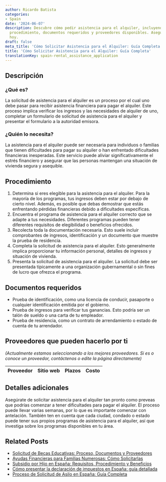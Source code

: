 ```yaml
---
author: Ricardo Batista
categories:
- Spain
date: '2024-06-07'
description: Descubre cómo pedir asistencia para el alquiler, incluyendo elegibilidad,
  procedimiento, documentos requeridos y proveedores disponibles. Asegura tu hogar
  hoy.
draft: false
meta_title: 'Cómo Solicitar Asistencia para el Alquiler: Guía Completa'
title: 'Cómo Solicitar Asistencia para el Alquiler: Guía Completa'
translationKey: spain-rental_assistance_application
---
```



## Descripción
### ¿Qué es?
La solicitud de asistencia para el alquiler es un proceso por el cual uno debe pasar para recibir asistencia financiera para pagar el alquiler. Este proceso implica verificar los ingresos y las necesidades de alquiler de uno, completar un formulario de solicitud de asistencia para el alquiler y presentar el formulario a la autoridad emisora.

### ¿Quién lo necesita?
La asistencia para el alquiler puede ser necesaria para individuos o familias que tienen dificultades para pagar su alquiler o han enfrentado dificultades financieras inesperadas. Este servicio puede aliviar significativamente el estrés financiero y asegurar que las personas mantengan una situación de vivienda segura y asequible.

## Procedimiento
1. Determina si eres elegible para la asistencia para el alquiler. Para la mayoría de los programas, tus ingresos deben estar por debajo de cierto nivel. Además, es posible que debas demostrar que estás enfrentando pérdidas financieras debido a dificultades específicas.
2. Encuentra el programa de asistencia para el alquiler correcto que se adapte a tus necesidades. Diferentes programas pueden tener diferentes requisitos de elegibilidad o beneficios ofrecidos.
3. Recolecta toda la documentación necesaria. Esto suele incluir comprobantes de ingresos, identificación y un documento que muestre la prueba de residencia.
4. Completa la solicitud de asistencia para el alquiler. Esto generalmente implica proporcionar tu información personal, detalles de ingresos y situación de vivienda.
5. Presenta la solicitud de asistencia para el alquiler. La solicitud debe ser presentada típicamente a una organización gubernamental o sin fines de lucro que ofrezca el programa.

## Documentos requeridos
- Prueba de identificación, como una licencia de conducir, pasaporte o cualquier identificación emitida por el gobierno.
- Prueba de ingresos para verificar tus ganancias. Esto podría ser un talón de sueldo o una carta de tu empleador.
- Prueba de residencia, como un contrato de arrendamiento o estado de cuenta de tu arrendador.

## Proveedores que pueden hacerlo por ti

_(Actualmente estamos seleccionando a los mejores proveedores. Si es o conoce un proveedor, contáctenos o edite la página directamente)_

| Proveedor | Sitio web | Plazos | Costo |
| --------------- | --------------- | :-------------: | :-------------: |

## Detalles adicionales
Asegúrate de solicitar asistencia para el alquiler tan pronto como preveas que podrías comenzar a tener dificultades para pagar el alquiler. El proceso puede llevar varias semanas, por lo que es importante comenzar con antelación. También ten en cuenta que cada ciudad, condado o estado puede tener sus propios programas de asistencia para el alquiler, así que investiga sobre los programas disponibles en tu área.

## Related Posts

- [Solicitud de Becas Educativas: Proceso, Documentos y Proveedores](https://tramitit.com/spanish/guides/spain/solicitar_becas_educativas/)
- [Ayudas Financieras para Familias Numerosas: Cómo Solicitarlas](https://tramitit.com/spanish/guides/spain/solicitud_de_ayudas_economicas_para_familias_numerosas/)
- [Subsidio por Hijo en España: Requisitos, Procedimiento y Beneficios](https://tramitit.com/spanish/guides/spain/solicitar_prestaciones_por_hijo_a_cargo/)
- [Cómo presentar la declaración de impuestos en España: guía detallada](https://tramitit.com/spanish/guides/spain/presentacion_de_la_declaracion_de_la_renta/)
- [Proceso de Solicitud de Asilo en España: Guía Completa](https://tramitit.com/spanish/guides/spain/solicitud_de_asilo/)